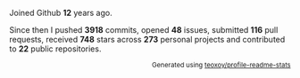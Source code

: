 Joined Github **12** years ago.

Since then I pushed **3918** commits, opened **48** issues, submitted **116** pull requests, received **748** stars across **273** personal projects and contributed to **22** public repositories.

<p align="right"><sub>Generated using <a href="https://github.com/marketplace/actions/profile-readme-stats">teoxoy/profile-readme-stats</a></sub></p>
